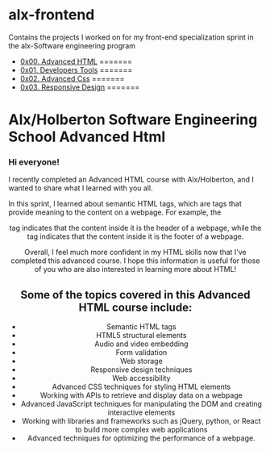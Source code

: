 
# alx-frontend
Contains the projects I worked on for my front-end specialization sprint in the alx-Software engineering program

- [0x00. Advanced HTML](./0x00-html_advanced/)
=======
- [0x01. Developers Tools](./0x01-developer_tools/)
=======
- [0x02. Advanced Css](./0x02-CSS_advanced/)
=======
- [0x03. Responsive Design](./0x03-responsive_design/)
=======
# Alx/Holberton Software Engineering  School Advanced Html 

### Hi everyone!

I recently completed an Advanced HTML course with Alx/Holberton, and I wanted to share what I learned with you all.

In this sprint, I learned about semantic HTML tags, which are tags that provide meaning to the content on a webpage. For example, the <header> tag indicates that the content inside it is the header of a webpage, while the <footer> tag indicates that the content inside it is the footer of a webpage.

Overall, I feel much more confident in my HTML skills now that I've completed this advanced course. I hope this information is useful for those of you who are also interested in learning more about HTML!
  
 ## Some of the topics covered in this Advanced HTML course include:
* Semantic HTML tags
* HTML5 structural elements
* Audio and video embedding
* Form validation
* Web storage
* Responsive design techniques
* Web accessibility
* Advanced CSS techniques for styling HTML elements
* Working with APIs to retrieve and display data on a webpage
* Advanced JavaScript techniques for manipulating the DOM and creating interactive elements
* Working with libraries and frameworks such as jQuery, python, or React to build more complex web applications
* Advanced techniques for optimizing the performance of a webpage.

